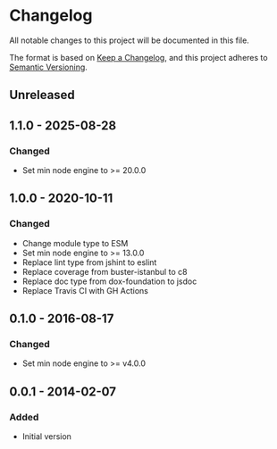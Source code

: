 # Changelog

All notable changes to this project will be documented in this file.

The format is based on [Keep a Changelog](https://keepachangelog.com/en/1.0.0/),
and this project adheres to [Semantic Versioning](https://semver.org/spec/v2.0.0.html).

## Unreleased

## 1.1.0 - 2025-08-28
### Changed
- Set min node engine to >= 20.0.0

## 1.0.0 - 2020-10-11
### Changed
- Change module type to ESM
- Set min node engine to >= 13.0.0
- Replace lint type from jshint to eslint
- Replace coverage from buster-istanbul to c8
- Replace doc type from dox-foundation to jsdoc
- Replace Travis CI with GH Actions

## 0.1.0 - 2016-08-17
### Changed
- Set min node engine to >= v4.0.0

## 0.0.1 - 2014-02-07
### Added
- Initial version
